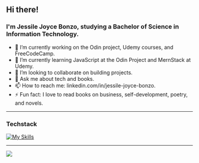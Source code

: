 <h2>Hi there!</h2>
<h3>I'm Jessile Joyce Bonzo, studying a Bachelor of Science in Information Technology.</h3>

- 🔭 I’m currently working on the Odin project, Udemy courses, and FreeCodeCamp.
- 🌱 I’m currently learning JavaScript at the Odin Project and MernStack at Udemy.
- 👯 I’m looking to collaborate on building projects.
- 💬 Ask me about tech and books.
- 📫 How to reach me: linkedin.com/in/jessile-joyce-bonzo.
- ⚡ Fun fact: I love to read books on business, self-development, poetry, and novels.

<hr/>
<h3>Techstack</h3>

[![My Skills](https://skillicons.dev/icons?i=git,js,ts,html,css,tailwindcss,figma,react,redux,bootstrap,npm,vite,wordpress,webflow,unity,cs,py)](https://skillicons.dev)

<hr/>

![](http://github-profile-summary-cards.vercel.app/api/cards/profile-details?username=jessilebonzo&theme=nord_dark)

